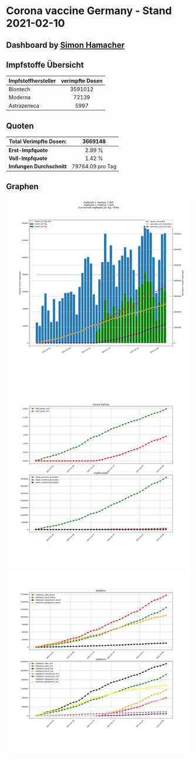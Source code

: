 # Corona vaccine Germany - Stand 2021-02-10
## Dashboard by [Simon Hamacher](https://www.shamacher.eu)
## Impfstoffe Übersicht
**Impfstoffhersteller** | **verimpfte Dosen**
-------- | :--------:
Biontech | 3591012
Moderna | 72139
Astrazeneca | 5997


## Quoten
**Total Verimpfte Dosen:** | 3669148
-------- | :--------:
**Erst-Impfquote** | 2.99 %
**Voll-Impfquote** | 1.42 %
**Imfungen Durchschnitt** | 79764.09 pro Tag
## Graphen
<img src="Impfungen-Corona-01.jpg" alt="Corona-1" title="optionaler Titel" />
<img src="Impfungen-Corona-02.jpg" alt="Corona-2" title="optionaler Titel" />
<img src="Impfungen-Corona-03.jpg" alt="Corona-3" title="optionaler Titel" />

